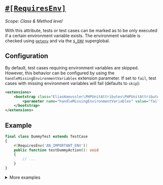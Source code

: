 # [`#[RequiresEnv]`](../../src/Attribute/RequiresEnv.php)

_Scope: Class & Method level_

With this attribute, tests or test cases can be marked as to be only executed
if a certain environment variable exists. The environment variable is checked
using [`getenv`](https://www.php.net/manual/en/function.getenv.php) and via the
[`$_ENV`](https://www.php.net/manual/en/reserved.variables.environment.php)
superglobal.

## Configuration

By default, test cases requiring environment variables are skipped. However,
this behavior can be configured by using the `handleMissingEnvironmentVariables`
extension parameter. If set to `fail`, test cases with missing environment
variables will fail (defaults to `skip`):

```xml
<extensions>
    <bootstrap class="EliasHaeussler\PHPUnitAttributes\PHPUnitAttributesExtension">
        <parameter name="handleMissingEnvironmentVariables" value="fail" />
    </bootstrap>
</extensions>
```

## Example

```php
final class DummyTest extends TestCase
{
    #[RequiresEnv('AN_IMPORTANT_ENV')]
    public function testDummyAction(): void
    {
        // ...
    }
}
```

<details>
<summary>More examples</summary>

### Require single environment variable

Class level:

```php
#[RequiresEnv('AN_IMPORTANT_ENV')]
final class DummyTest extends TestCase
{
    public function testDummyAction(): void
    {
        // Skipped if AN_IMPORTANT_ENV is missing.
    }

    public function testOtherDummyAction(): void
    {
        // Skipped if AN_IMPORTANT_ENV is missing.
    }
}
```

Method level:

```php
final class DummyTest extends TestCase
{
    #[RequiresEnv('AN_IMPORTANT_ENV')]
    public function testDummyAction(): void
    {
        // Skipped if AN_IMPORTANT_ENV is missing.
    }

    public function testOtherDummyAction(): void
    {
        // Not skipped.
    }
}
```

### Require single environment variable and provide custom message

Class level:

```php
#[RequiresEnv('AN_IMPORTANT_ENV', 'This test requires an important env var.')]
final class DummyTest extends TestCase
{
    public function testDummyAction(): void
    {
        // Skipped if AN_IMPORTANT_ENV is missing, along with custom message.
    }

    public function testOtherDummyAction(): void
    {
        // Skipped if AN_IMPORTANT_ENV is missing, along with custom message.
    }
}
```

Method level:

```php
final class DummyTest extends TestCase
{
    #[RequiresEnv('AN_IMPORTANT_ENV', 'This test requires an important env var.')]
    public function testDummyAction(): void
    {
        // Skipped if AN_IMPORTANT_ENV is missing, along with custom message.
    }

    public function testOtherDummyAction(): void
    {
        // Not skipped.
    }
}
```

### Require single environment variable and define custom outcome behavior

Class level:

```php
#[RequiresEnv('AN_IMPORTANT_ENV', outcomeBehavior: OutcomeBehavior::Fail)]
final class DummyTest extends TestCase
{
    public function testDummyAction(): void
    {
        // Fails if AN_IMPORTANT_ENV is missing.
    }

    public function testOtherDummyAction(): void
    {
        // Fails if AN_IMPORTANT_ENV is missing.
    }
}
```

Method level:

```php
final class DummyTest extends TestCase
{
    #[RequiresEnv('AN_IMPORTANT_ENV', outcomeBehavior: OutcomeBehavior::Fail)]
    public function testDummyAction(): void
    {
        // Fails if AN_IMPORTANT_ENV is missing.
    }

    public function testOtherDummyAction(): void
    {
        // Does not fail.
    }
}
```

### Require multiple environment variables

Class level:

```php
#[RequiresEnv('AN_IMPORTANT_ENV')]
#[RequiresEnv('ANOTHER_VERY_IMPORTANT_ENV')]
final class DummyTest extends TestCase
{
    public function testDummyAction(): void
    {
        // Skipped if AN_IMPORTANT_ENV and/or ANOTHER_VERY_IMPORTANT_ENV environment variables are missing.
    }

    public function testOtherDummyAction(): void
    {
        // Skipped if AN_IMPORTANT_ENV and/or ANOTHER_VERY_IMPORTANT_ENV environment variables are missing.
    }
}
```

Method level:

```php
final class DummyTest extends TestCase
{
    #[RequiresEnv('AN_IMPORTANT_ENV')]
    #[RequiresEnv('ANOTHER_VERY_IMPORTANT_ENV')]
    public function testDummyAction(): void
    {
        // Skipped if AN_IMPORTANT_ENV and/or ANOTHER_VERY_IMPORTANT_ENV environment variables are missing.
    }

    public function testOtherDummyAction(): void
    {
        // Not skipped.
    }
}
```

</details>
